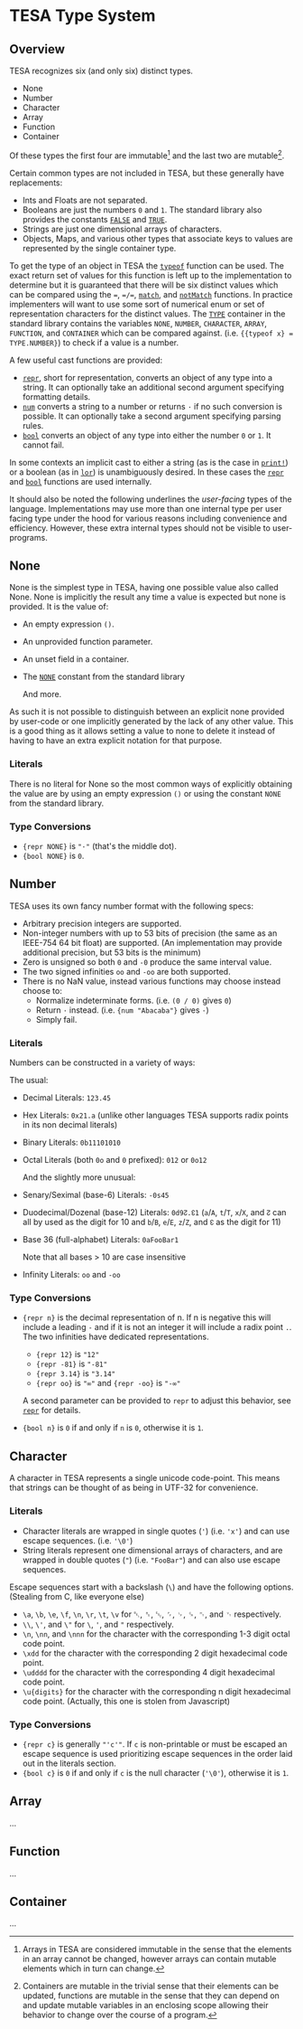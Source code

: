 # TESA Type System

## Overview

TESA recognizes six (and only six) distinct types.

 - None
 - Number
 - Character
 - Array
 - Function
 - Container

Of these types the first four are immutable[^1] and the last two are mutable[^2].

Certain common types are not included in TESA, but these generally have replacements:

 - Ints and Floats are not separated.
 - Booleans are just the numbers `0` and `1`. The standard library also provides the constants [`FALSE`](./stdlib.md#false) and [`TRUE`](./stdlib.md#true).
 - Strings are just one dimensional arrays of characters.
 - Objects, Maps, and various other types that associate keys to values are represented by the single container type.

To get the type of an object in TESA the [`typeof`](./builtins.md#typeof) function can be used. The exact return set of values for this function is left up to the implementation to determine but it is guaranteed that there will be six distinct values which can be compared using the `=`, `=/=`, [`match`](./builtins.md#match), and [`notMatch`](./builtins.md#notmatch) functions. In practice implementers will want to use some sort of numerical enum or set of representation characters for the distinct values. The [`TYPE`](./stdlib.md#type) container in the standard library contains the variables `NONE`, `NUMBER`, `CHARACTER`, `ARRAY`, `FUNCTION`, and `CONTAINER` which can be compared against. (i.e. `{{typeof x} = TYPE.NUMBER}`) to check if a value is a number.

A few useful cast functions are provided:

 - [`repr`](./builtins.md#repr), short for representation, converts an object of any type into a string. It can optionally take an additional second argument specifying formatting details.
 - [`num`](./stdlib.md#num) converts a string to a number or returns `·` if no such conversion is possible. It can optionally take a second argument specifying parsing rules.
 - [`bool`](./builtins.md#bool) converts an object of any type into either the number `0` or `1`. It cannot fail.

In some contexts an implicit cast to either a string (as is the case in [`print!`](./builtins.md#print)) or a boolean (as in [`lor`](./builtins.md#lor)) is unambiguously desired. In these cases the [`repr`](./builtins.md#repr) and [`bool`](./builtins.md#bool) functions are used internally.

It should also be noted the following underlines the *user-facing* types of the language. Implementations may use more than one internal type per user facing type under the hood for various reasons including convenience and efficiency. However, these extra internal types should not be visible to user-programs.

[^1]: Arrays in TESA are considered immutable in the sense that the elements in an array cannot be changed, however arrays can contain mutable elements which in turn can change.

[^2]: Containers are mutable in the trivial sense that their elements can be updated, functions are mutable in the sense that they can depend on and update mutable variables in an enclosing scope allowing their behavior to change over the course of a program.

## None

None is the simplest type in TESA, having one possible value also called None. None is implicitly the result any time a value is expected but none is provided. It is the value of:
 - An empty expression `()`.
 - An unprovided function parameter.
 - An unset field in a container.
 - The [`NONE`](./stdlib.md#none) constant from the standard library
   
   And more.

As such it is not possible to distinguish between an explicit none provided by user-code or one implicitly generated by the lack of any other value. This is a good thing as it allows setting a value to none to delete it instead of having to have an extra explicit notation for that purpose.

### Literals

There is no literal for None so the most common ways of explicitly obtaining the value are by using an empty expression `()` or using the constant `NONE` from the standard library.

### Type Conversions

 - `{repr NONE}` is `"·"` (that's the middle dot).
 - `{bool NONE}` is `0`.

## Number

TESA uses its own fancy number format with the following specs:
 - Arbitrary precision integers are supported.
 - Non-integer numbers with up to 53 bits of precision (the same as an IEEE-754 64 bit float) are supported. (An implementation may provide additional precision, but 53 bits is the minimum)
 - Zero is unsigned so both `0` and `-0` produce the same interval value.
 - The two signed infinities `oo` and `-oo` are both supported.
 - There is no NaN value, instead various functions may choose instead choose to:
   - Normalize indeterminate forms. (i.e. `(0 / 0)` gives `0`)
   - Return `·` instead. (i.e. `{num "Abacaba"}` gives `·`)
   - Simply fail.

### Literals

Numbers can be constructed in a variety of ways:

   The usual:
 - Decimal Literals: `123.45`
 - Hex Literals: `0x21.a` (unlike other languages TESA supports radix points in its non decimal literals)
 - Binary Literals: `0b11101010`
 - Octal Literals (both `0o` and `0` prefixed): `012` or `0o12`
 
   And the slightly more unusual:
 - Senary/Seximal (base-6) Literals: `-0s45`
 - Duodecimal/Dozenal (base-12) Literals: `0d9↊.↋1` (`a`/`A`, `t`/`T`, `x`/`X`, and `↊` can all by used as the digit for 10 and `b`/`B`, `e`/`E`, `z`/`Z`, and `↋` as the digit for 11)
 - Base 36 (full-alphabet) Literals: `0aFooBar1`
 
   Note that all bases > 10 are case insensitive
 - Infinity Literals: `oo` and `-oo`

### Type Conversions

 - `{repr n}` is the decimal representation of n. If n is negative this will include a leading `-` and if it is not an integer it will include a radix point `.`. The two infinities have dedicated representations.
   - `{repr 12}` is `"12"`
   - `{repr -81}` is `"-81"`
   - `{repr 3.14}` is `"3.14"`
   - `{repr oo}` is `"∞"` and `{repr -oo}` is `"-∞"`
   
   A second parameter can be provided to `repr` to adjust this behavior, see [`repr`](./builtins.md#repr) for details.
 - `{bool n}` is `0` if and only if `n` is `0`, otherwise it is `1`.

## Character

A character in TESA represents a single unicode code-point. This means that strings can be thought of as being in UTF-32 for convenience.

### Literals

 - Character literals are wrapped in single quotes (`'`) (i.e. `'x'`) and can use escape sequences. (i.e. `'\0'`)
 - String literals represent one dimensional arrays of characters, and are wrapped in double quotes (`"`) (i.e. `"FooBar"`) and can also use escape sequences.

Escape sequences start with a backslash (`\`) and have the following options. (Stealing from C, like everyone else)

 - `\a`, `\b`, `\e`, `\f`, `\n`, `\r`, `\t`, `\v` for ␇, ␈, ␛, ␌, ␊, ␍, ␉, and ␋ respectively.
 - `\\`, `\'`, and `\"` for `\`, `'`, and `"` respectively.
 - `\n`, `\nn`, and `\nnn` for the character with the corresponding 1-3 digit octal code point.
 - `\xdd` for the character with the corresponding 2 digit hexadecimal code point.
 - `\udddd` for the character with the corresponding 4 digit hexadecimal code point.
 - `\u{digits}` for the character with the corresponding n digit hexadecimal code point. (Actually, this one is stolen from Javascript)

### Type Conversions

 - `{repr c}` is generally `"'c'"`. If `c` is non-printable or must be escaped an escape sequence is used prioritizing escape sequences in the order laid out in the literals section.
 - `{bool c}` is `0` if and only if `c` is the null character (`'\0'`), otherwise it is `1`.

## Array

...

## Function

...

## Container

...

